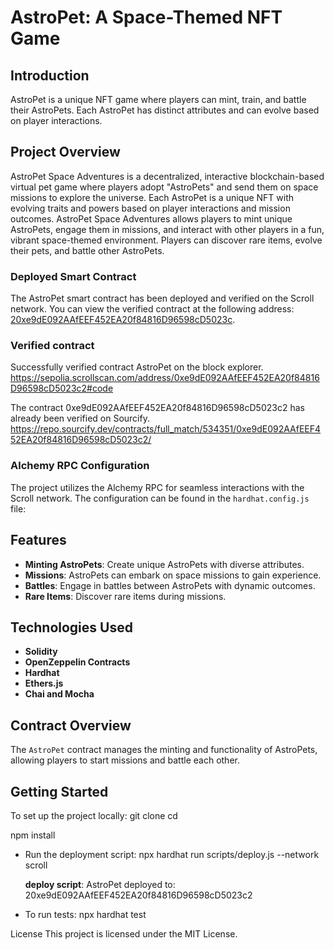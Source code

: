# AstroPet: A Space-Themed NFT Game

## Introduction
AstroPet is a unique NFT game where players can mint, train, and battle their AstroPets. Each AstroPet has distinct attributes and can evolve based on player interactions.

## Project Overview
AstroPet Space Adventures is a decentralized, interactive blockchain-based virtual pet game where players adopt "AstroPets" and send them on space missions to explore the universe. Each AstroPet is a unique NFT with evolving traits and powers based on player interactions and mission outcomes.
AstroPet Space Adventures allows players to mint unique AstroPets, engage them in missions, and interact with other players in a fun, vibrant space-themed environment. Players can discover rare items, evolve their pets, and battle other AstroPets.

### Deployed Smart Contract
The AstroPet smart contract has been deployed and verified on the Scroll network. You can view the verified contract at the following address: [20xe9dE092AAfEEF452EA20f84816D96598cD5023c](link_to_deployed_contract).

### Verified contract ###
Successfully verified contract AstroPet on the block explorer.
https://sepolia.scrollscan.com/address/0xe9dE092AAfEEF452EA20f84816D96598cD5023c2#code

The contract 0xe9dE092AAfEEF452EA20f84816D96598cD5023c2 has already been verified on Sourcify.
https://repo.sourcify.dev/contracts/full_match/534351/0xe9dE092AAfEEF452EA20f84816D96598cD5023c2/

### Alchemy RPC Configuration
The project utilizes the Alchemy RPC for seamless interactions with the Scroll network. The configuration can be found in the `hardhat.config.js` file:



## Features
- **Minting AstroPets**: Create unique AstroPets with diverse attributes.
- **Missions**: AstroPets can embark on space missions to gain experience.
- **Battles**: Engage in battles between AstroPets with dynamic outcomes.
- **Rare Items**: Discover rare items during missions.

## Technologies Used
- **Solidity**
- **OpenZeppelin Contracts**
- **Hardhat**
- **Ethers.js**
- **Chai and Mocha**

## Contract Overview
The `AstroPet` contract manages the minting and functionality of AstroPets, allowing players to start missions and battle each other.

## Getting Started
To set up the project locally:
    git clone <repository-url>
    cd <project-directory>

npm install
- Run the deployment script:
    npx hardhat run scripts/deploy.js --network scroll

    **deploy script**: 
    AstroPet deployed to: 20xe9dE092AAfEEF452EA20f84816D96598cD5023c2
    
- To run tests:
    npx hardhat test

License
This project is licensed under the MIT License.